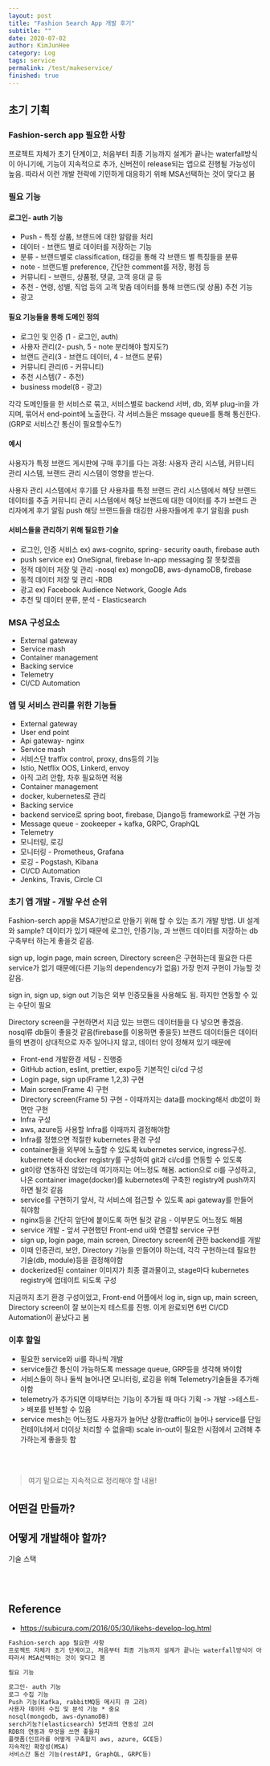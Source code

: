 ```yaml
---
layout: post
title: "Fashion Search App 개발 후기"
subtitle: ""
date: 2020-07-02
author: KimJunHee
category: Log
tags: service
permalink: /test/makeservice/
finished: true
---
```


## 초기 기획

### Fashion-serch app 필요한 사항

프로젝트 자체가 초기 단계이고, 처음부터 최종 기능까지 설계가 끝나는 waterfall방식이 아니기에, 기능이 지속적으로 추가, 신버전이 release되는 앱으로 진행될 가능성이 높음.
따라서 이런 개발 전략에 기민하게 대응하기 위해 MSA선택하는 것이 맞다고 봄


### 필요 기능

#### 로그인- auth 기능

- Push - 특정 상품, 브랜드에 대한 알람을 처리
- 데이터 - 브랜드 별로 데이터를 저장하는 기능
- 분류 - 브랜드별로 classification, 태깅을 통해 각 브랜드 별 특징들을 분류
- note - 브랜드별 preference, 간단한 comment를 저장, 평점 등
- 커뮤니티  - 브랜드, 상품평, 댓글, 고객 응대 글 등
- 추천 - 연령, 성별, 직업 등의 고객 맞춤 데이터를 통해 브랜드(및 상품) 추천 기능
- 광고

#### 필요 기능들을 통해 도메인 정의

- 로그인 및 인증 (1 - 로그인, auth)
- 사용자 관리(2- push, 5 - note 분리해야 할지도?)
- 브랜드 관리(3 - 브랜드 데이터, 4 - 브랜드 분류)
- 커뮤니티 관리(6 - 커뮤니티)
- 추천 시스템(7 - 추천)
- business model(8 - 광고)

각각 도메인들을 한 서비스로 묶고, 서비스별로 backend 서버, db, 외부 plug-in을 가지며, 묶어서 end-point에 노출한다. 각 서비스들은 mssage queue를 통해 통신한다. (GRP로 서비스간 통신이 필요할수도?)

#### 예시

사용자가 특정 브랜드 게시판에 구매 후기를 다는 과정:
사용자 관리 시스템, 커뮤니티 관리 시스템, 브랜드 관리 시스템이 영향을 받는다.

사용자 관리 시스템에서 후기를 단 사용자를 특정
브랜드 관리 시스템에서 해당 브랜드 데이터를 추출
커뮤니티 관리 시스템에서 해당 브랜드에 대한 데이터를 추가
브랜드 관리자에게 후기 알림 push
해당 브랜드들을 태깅한 사용자들에게 후기 알림을 push

#### 서비스들을 관리하기 위해 필요한 기술

- 로그인, 인증 서비스 ex) aws-cognito, spring- security oauth, firebase auth
- push service ex) OneSignal, firebase In-app messaging 잘 못찾겠음
- 정적 데이터 저장 및 관리 -nosql ex) mongoDB, aws-dynamoDB, firebase
- 동적 데이터 저장 및 관리 -RDB
- 광고 ex) Facebook Audience Network, Google Ads
- 추천 및 데이터 분류, 분석 - Elasticsearch


### MSA 구성요소

- External gateway
- Service mash
- Container management
- Backing service
- Telemetry
- CI/CD Automation

### 앱 및 서비스 관리를 위한 기능들

- External gateway
- User end point
- Api gateway- nginx
- Service mash
- 서비스단 traffix control, proxy, dns등의 기능
- Istio, Netflix OOS, Linkerd, envoy
- 아직 고려 안함, 차후 필요하면 적용
- Container management
- docker, kubernetes로 관리
- Backing service
- backend service로 spring boot, firebase, Django등 framework로 구현 가능
- Message queue - zookeeper + kafka, GRPC, GraphQL
- Telemetry
- 모니터링, 로깅
- 모니터링 - Prometheus, Grafana
- 로깅 -  Pogstash, Kibana
- CI/CD Automation
- Jenkins, Travis, Circle CI

### 초기 앱 개발 - 개발 우선 순위

Fashion-serch app을 MSA기반으로 만들기 위해 할 수 있는 초기 개발 방법.
UI 설계와 sample? 데이터가 있기 때문에 로그인, 인증기능, 과 브랜드 데이터를 저장하는 db구축부터 하는게 좋을것 같음.

sign up, login page, main screen, Directory screen은 구현하는데 필요한 다른 service가 없기 때문에(다른 기능의 dependency가 없음) 가장 먼저 구현이 가능할 것 같음.

sign in, sign up, sign out 기능은 외부 인증모듈을 사용해도 됨. 하지만 연동할 수 있는 수단이 필요

Directory screen을 구현하면서 지금 있는 브랜드 데이터들을 다 넣으면 좋겠음. nosql류 db들이 좋을것 같음(firebase를 이용하면 좋을듯) 브랜드 데이터들은 데이터들의 변경이 상대적으로 자주 일어나지 않고, 데이터 양이 정해져 있기 때문에

- Front-end 개발환경 세팅 - 진행중
- GitHub action, eslint, prettier, expo등 기본적인 ci/cd 구성
- Login page, sign up(Frame 1,2,3) 구현
- Main screen(Frame 4) 구현
- Directory screen(Frame 5) 구현 - 이때까지는 data를 mocking해서 db없이 화면만 구현
- Infra 구성
- aws, azure등 사용할 Infra를 이때까지 결정해야함
- Infra를 정했으면 적절한 kubernetes 환경 구성
- container들을 외부에 노출할 수 있도록 kubernetes service, ingress구성.
kubernete 내 docker registry를 구성하여 git과 ci/cd를 연동할 수 있도록
- git이랑 연동하진 않았는데 여기까지는 어느정도 해봄. action으로 ci를 구성하고, 나온 container image(docker)를 kubernetes에 구축한 registry에 push까지 하면 될것 같음
- service를 구현하기 앞서, 각 서비스에 접근할 수 있도록 api gateway를 만들어 줘야함
- nginx등을 간단히 앞단에 붙이도록 하면 될것 같음 - 이부분도 어느정도 해봄
- service 개발 - 앞서 구현했던 Front-end ui와 연결할 service 구현
- sign up, login page, main screen, Directory screen에 관한 backend를 개발
- 이때 인증관리, 보안, Directory 기능을 만들어야 하는데, 각각 구현하는데 필요한 기술(db, module)등을 결정해야함
- dockerized된 container 이미지가 최종 결과물이고, stage마다 kubernetes registry에 업데이트 되도록 구성


지금까지 초기 환경 구성이었고, Front-end 어플에서 log in, sign up, main screen, Directory screen이 잘 보이는지 테스트를 진행. 이게 완료되면 6번 CI/CD Automation이 끝났다고 봄

### 이후 할일

- 필요한 service와 ui를 하나씩 개발
- service들간 통신이 가능하도록 message queue, GRP등을 생각해 봐야함
- 서비스들이 하나 둘씩 늘어나면 모니터링, 로깅을 위해 Telemetry기술들을 추가해야함
- telemetry가 추가되면 이때부터는 기능이 추가될 때 마다 기획 -> 개발 ->테스트-> 배포를 반복할 수 있음
- service mesh는 어느정도 사용자가 늘어난 상황(traffic이 늘어나 service를 단일 컨테이너에서 더이상 처리할 수 없을때) scale in-out이 필요한 시점에서 고려해 추가하는게 좋을듯 함



<br/><br/>

> 여기 밑으로는 지속적으로 정리해야 할 내용!

## 어떤걸 만들까?


## 어떻게 개발해야 할까?

기술 스택





<br/><br/>

## Reference

* <https://subicura.com/2016/05/30/likehs-develop-log.html>

~~~markdown
Fashion-serch app 필요한 사항
프로젝트 자체가 초기 단계이고, 처음부터 최종 기능까지 설계가 끝나는 waterfall방식이 아니기에, 기능이 지속적으로 추가, 신버전이 release되는 앱으로 진행될 가능성이 높음.
따라서 MSA선택하는 것이 맞다고 봄

필요 기능

로그인- auth 기능
로그 수집 기능
Push 기능(Kafka, rabbitMQ등 메시지 큐 고려)
사용자 데이터 수집 및 분석 기능 * 중요
nosql(mongodb, aws-dynamoDB)
serch기능?(elasticsearch) 5번과의 연동성 고려
RDB의 연동과 무엇을 쓰면 좋을지
플랫폼(인프라를 어떻게 구축할지 aws, azure, GCE등)
지속적인 확장성(MSA)
서비스간 통신 기능(restAPI, GraphQL, GRPC등)
~~~

